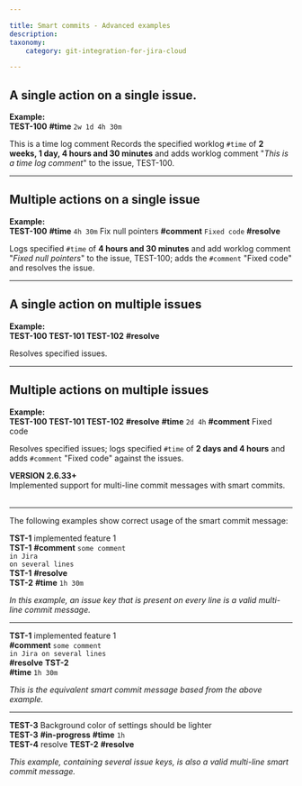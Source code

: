 ```yaml
---

title: Smart commits - Advanced examples
description:
taxonomy:
    category: git-integration-for-jira-cloud

---
```


## A single action on a single issue.

**Example:**<br>
**TEST-100** **\#time** `2w 1d 4h 30m`

This is a time log comment
Records the specified worklog `#time` of **2 weeks, 1 day, 4 hours and 30 minutes** and adds worklog comment "_This is a time log comment_" to the issue, TEST-100.

* * *

## Multiple actions on a single issue

**Example:**<br>
**TEST-100** **\#time** `4h 30m` Fix null pointers **\#comment** `Fixed code` **\#resolve**

Logs specified `#time` of **4 hours and 30 minutes** and add worklog comment "_Fixed null pointers_" to the issue, TEST-100; adds the `#comment` "Fixed code" and resolves the issue.

* * *

## A single action on multiple issues

**Example:**<br>
**TEST-100 TEST-101 TEST-102** **\#resolve**

Resolves specified issues.

* * *

## Multiple actions on multiple issues

**Example:**<br>
**TEST-100 TEST-101 TEST-102** **\#resolve** **\#time** `2d 4h` **\#comment** Fixed code

Resolves specified issues; logs specified `#time` of **2 days and 4 hours** and adds `#comment` "Fixed code" against the issues.

<div class="bbb-callout bbb--info">
    <div class="irow">
    <div class="ilogobox">
        <span class="logoimg"></span>
    </div>
    <div class="imsgbox">
        <b>VERSION 2.6.33+</b><br>
        Implemented support for multi-line commit messages with smart commits.
    </div>
    </div>
</div>
<br>

* * *

The following examples show correct usage of the smart commit message:

**TST-1** implemented feature 1  <br>
**TST-1** **\#comment** `some comment`  <br>
`in Jira`  <br>
`on several lines`  <br>
**TST-1** **\#resolve**  <br>
**TST-2** **\#time** `1h 30m`

_In this example, an issue key that is present on every line is a valid multi-line commit message._

* * *

**TST-1** implemented feature 1  <br>
**\#comment** `some comment`  <br>
`in Jira on several lines`  <br>
**\#resolve** **TST-2**  <br>
**\#time** `1h 30m`

_This is the equivalent smart commit message based from the above example._

* * *

**TEST-3** Background color of settings should be lighter  <br>
**TEST-3** **\#in-progress** **\#time** `1h`  <br>
**TEST-4** resolve **TEST-2** **\#resolve**

_This example, containing several issue keys, is also a valid multi-line smart commit message._

